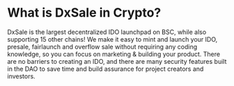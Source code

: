 # What is DxSale in Crypto?

DxSale is the largest decentralized IDO launchpad on BSC, while also supporting 15 other chains! We make it easy to mint and launch your IDO, presale, fairlaunch and overflow sale without requiring any coding knowledge, so you can focus on marketing & building your product. There are no barriers to creating an IDO, and there are many security features built in the DAO to save time and build assurance for project creators and investors.
